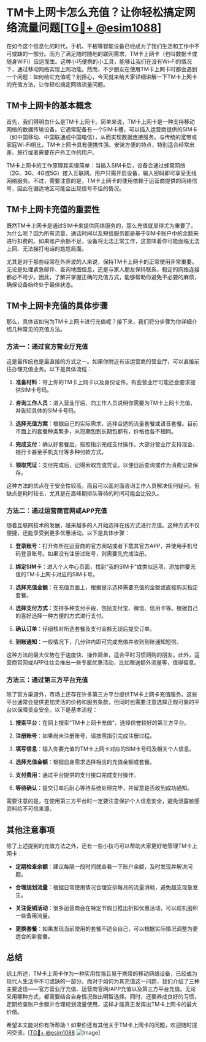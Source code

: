 # TM卡上网卡怎么充值？让你轻松搞定网络流量问题[[TG💪+ @esim1088](https://t.me/s/esim1088)]

在如今这个信息化的时代，手机、平板等智能设备已经成为了我们生活和工作中不可或缺的一部分。而为了满足随时随地的联网需求，TM卡上网卡（也叫数据卡或随身WiFi）应运而生。这种小巧便携的小工具，能够让我们在没有Wi-Fi的情况下，通过移动网络实现上网功能。然而，不少朋友在使用TM卡上网卡时都会遇到一个问题：如何给它充值呢？别担心，今天就来给大家详细讲解一下TM卡上网卡的充值方法，让你轻松搞定网络流量问题。

## TM卡上网卡的基本概念

首先，我们得明白什么是TM卡上网卡。简单来说，TM卡上网卡是一种支持移动网络的数据传输设备。它通常配备有一个SIM卡槽，可以插入运营商提供的SIM卡（如中国移动、中国联通或中国电信），从而实现数据连接服务。与传统的宽带或家庭Wi-Fi相比，TM卡上网卡具有便携性强、安装方便的特点，特别适合经常出差、旅行或者需要在户外工作的用户。

TM卡上网卡的工作原理其实很简单：当插入SIM卡后，设备会通过蜂窝网络（2G、3G、4G或5G）接入互联网。用户只需开启设备，输入密码即可享受无线网络服务。不过，需要注意的是，TM卡上网卡的使用依赖于运营商提供的网络信号，因此在偏远地区可能会出现信号不佳的情况。

## TM卡上网卡充值的重要性

既然TM卡上网卡是通过SIM卡来提供网络服务的，那么充值就显得尤为重要了。为什么呢？因为所有流量、通话时间以及短信服务都是基于SIM卡账户中的余额来进行扣费的。如果账户余额不足，设备将无法正常工作，这意味着你可能面临无法上网、无法接打电话的尴尬局面。

尤其是对于那些经常在外奔波的人来说，保持TM卡上网卡的正常使用非常重要。无论是处理紧急邮件、查询地图信息，还是与家人朋友保持联系，稳定的网络连接都必不可少。因此，了解并掌握正确的充值方式，能够帮助你避免不必要的麻烦，确保设备始终处于最佳状态。

## TM卡上网卡充值的具体步骤

那么，具体该如何为TM卡上网卡进行充值呢？接下来，我们将分步骤为你详细介绍几种常见的充值方法。

### 方法一：通过官方营业厅充值

这是最传统也是最直接的方式之一。如果你附近有该运营商的营业厅，可以直接前往办理充值业务。以下是具体流程：

1. **准备材料**：带上你的TM卡上网卡以及身份证件。有些营业厅可能还会要求提供SIM卡号码。
   
2. **咨询工作人员**：进入营业厅后，向工作人员说明你需要为TM卡上网卡充值，并告知具体的SIM卡号码。

3. **选择充值方案**：根据自己的实际需求，选择合适的流量套餐或语音套餐。目前市面上的套餐种类繁多，从短期包到长期包都有，价格也各不相同。

4. **完成支付**：确认好套餐后，按照指示完成支付操作。大部分营业厅支持现金、银行卡甚至手机支付等多种付款方式。

5. **领取凭证**：支付完成后，记得索取充值凭证，以便日后查询或作为消费记录保存。

这种方法的优点在于安全性较高，而且可以面对面咨询工作人员解决任何疑问。但缺点是耗时较长，尤其是在高峰期排队等待的时间可能会比较久。

### 方法二：通过运营商官网或APP充值

随着互联网技术的发展，越来越多的人开始选择在线方式进行充值。这种方式不仅便捷，还能享受到更多优惠活动。以下是具体步骤：

1. **登录账号**：打开你所在运营商的官方网站或者下载其官方APP，并使用手机号码登录账号。如果没有注册过账号，则需要先完成注册。

2. **绑定SIM卡**：进入个人中心页面，找到“我的SIM卡”或类似选项，添加你要充值的TM卡上网卡对应的SIM卡号。

3. **选择充值金额**：在充值页面上，根据提示选择需要充值的金额或直接购买指定套餐。

4. **选择支付方式**：支持多种支付手段，包括支付宝、微信、信用卡等。根据自己的喜好选择一种方便的方式进行支付。

5. **确认订单**：仔细核对所选套餐及支付金额无误后提交订单。

6. **到账通知**：一般情况下，几分钟内即可完成充值并收到到账通知短信。

这种方法的最大优势在于速度快、操作简单，适合平时习惯网购的朋友。此外，运营商官网或APP往往会推出一些专属优惠活动，比如赠送额外流量等，值得留意。

### 方法三：通过第三方平台充值

除了官方渠道外，市场上还存在许多第三方平台提供TM卡上网卡充值服务。这些平台通常会提供更加灵活的价格和服务条款，但同时也需要注意选择正规可靠的平台以保障资金安全。以下是基本流程：

1. **搜索平台**：在网上搜索“TM卡上网卡充值”，选择信誉较好的第三方平台。

2. **注册账号**：如果尚未注册账号，请按照指引完成注册过程。

3. **填写信息**：输入你要充值的TM卡上网卡对应的SIM卡号码及相关个人信息。

4. **选择充值金额**：根据自身需求选择相应的充值金额或套餐。

5. **支付费用**：通过平台提供的支付接口完成支付操作。

6. **等待确认**：提交订单后耐心等待系统处理完毕，并留意是否收到成功通知。

需要注意的是，在使用第三方平台时一定要注意保护个人信息安全，避免泄露敏感资料给不可信来源。

## 其他注意事项

除了上述提到的充值方法之外，还有一些小技巧可以帮助大家更好地管理TM卡上网卡：

- **定期检查余额**：建议每隔一段时间就查看一下账户余额，及时发现并解决问题。
  
- **合理规划流量**：根据日常使用情况合理安排每月的流量消耗，避免超支现象发生。

- **关注促销活动**：很多运营商会在特定节假日推出折扣优惠活动，可以趁机囤积一些备用流量。

- **更换套餐**：如果发现当前使用的套餐不适合自己，可以根据实际情况调整为更适合的新套餐。

## 总结

综上所述，TM卡上网卡作为一种实用性强且易于携带的移动网络设备，已经成为现代人生活中不可或缺的一部分。而对于如何为其充值这一问题，我们介绍了三种主要途径——官方营业厅充值、运营商官网/APP充值以及第三方平台充值。无论采用哪种方式，都需要结合自身情况做出明智选择。同时，还要养成良好的习惯，定期检查账户余额并合理规划流量使用，这样才能真正发挥出TM卡上网卡的最大价值。

希望本文能对你有所帮助！如果你还有其他关于TM卡上网卡的问题，欢迎随时提问交流。[[TG💪+ @esim1088](https://t.me/s/esim1088) ![Image](https://i.postimg.cc/4NQfJmqS/Snipaste-2025-05-13-00-14-12.png)]